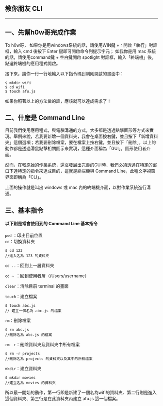 ## 教你朋友 CLI
--- 
## 一、先幫h0w哥完成作業
To h0w哥，
如果你是用windows系統的話，請使用WIN鍵 + r 開啟「執行」對話框，輸入 cmd 後按下 Enter 鍵即可開啟命令列提示字元；
如我你是用 mac 系統的話，請使用command鍵 + 空白鍵開啟 spotlight 對話框，輸入「終端機」後，點選終端機的應用程式開啟。

接下來，請你一行一行地輸入以下指令碼到剛剛開啟的畫面中：
```
$ mkdir wifi
$ cd wifi
$ touch afu.js
```

如果你照著以上的方法做的話，應該就可以達成需求了！

## 二、什麼是 Command Line 
目前我們使用應用程式，與電腦溝通的方式，大多都是透過點擊圖形等方式來實現。舉例來說，若我要新增一個資料夾，我會在桌面按右鍵，並且按下「新增資料夾」這個選項；若我要刪除檔案，要在檔案上按右鍵，並且按下「刪除」，以上的動作都是透過滑鼠點擊相關圖示來實現，這種介面稱為「GUI」，圖形使用者介面。

然而，在較原始的作業系統，還沒發展出完善的GUI時，我們必須透過在特定的窗口下達特定的指令來達成目的，這就是終端機與 Command Line，此種文字視窗界面即稱為「CLI」。

上面的操作就是叫出 windows 或 mac 內的終端機介面，以對作業系統進行溝通。

## 三、基本指令
#### 以下則是常會使用到的 Command Line 基本指令
```pwd``` ：印出目前位置  
```cd```：切換資料夾 

```
$ cd 123
//進入名為 123 的資料夾
```
```cd ..```：回到上一層資料夾 

```cd ~ ```：回到使用者層（/Users/username） 

```clear```：清除目前 terminal 的畫面 

``` touch ```：建立檔案 

```
$ touch abc.js
// 建立一個名為 abc.js 的檔案
```
``` rm ```：刪除檔案 

```
$ rm abc.js
//刪除名為 abc.js 的檔案
```
```rm -r```：刪除資料夾及資料夾中所有檔案 

```
$ rm -r projects
//刪除名為 projects 的資料夾以及其中的所有檔案
```
```mkdir```：建立資料夾 

```
$ mkdir movies
//建立名為 movies 的資料夾
```

所以最一開始的動作，第一行即是新建了一個名為wifi的資料夾、第二行則是進入這個資料夾、第三行是在此資料夾內建立 afu.js 這一個檔案。